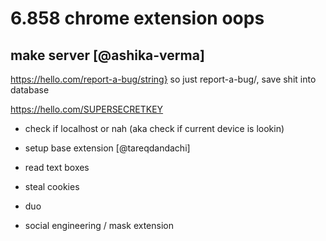 # 6.858 chrome extension oops

## make server [@ashika-verma]
https://hello.com/report-a-bug/string}
so just report-a-bug/, save shit into database

https://hello.com/SUPERSECRETKEY
- check if localhost or nah (aka check if current device is lookin)

- setup base extension [@tareqdandachi]
- read text boxes
- steal cookies
- duo
- social engineering / mask extension
